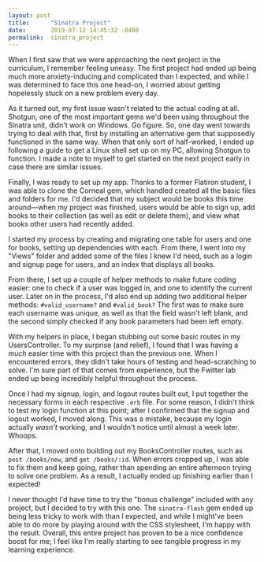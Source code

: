 ```yaml
---
layout: post
title:      "Sinatra Project"
date:       2019-07-12 14:45:32 -0400
permalink:  sinatra_project
---
```



When I first saw that we were approaching the next project in the curriculum, I remember feeling uneasy. The first project had ended up being much more anxiety-inducing and complicated than I expected, and while I was determined to face this one head-on, I worried about getting hopelessly stuck on a new problem every day.

As it turned out, my first issue wasn't related to the actual coding at all. Shotgun, one of the most important gems we'd been using throughout the Sinatra unit, didn't work on Windows. Go figure. So, one day went towards trying to deal with that, first by installing an alternative gem that supposedly functioned in the same way. When that only sort of half-worked, I ended up following a guide to get a Linux shell set up on my PC, allowing Shotgun to function. I made a note to myself to get started on the next project early in case there are similar issues.

Finally, I was ready to set up my app. Thanks to a former Flatiron student, I was able to clone the Corneal gem, which handled created all the basic files and folders for me. I'd decided that my subject would be books this time around—when my project was finished, users would be able to sign up, add books to their collection (as well as edit or delete them), and view what books other users had recently added.

I started my process by creating and migrating one table for users and one for books, setting up dependencies with each. From there, I went into my "Views" folder and added some of the files I knew I'd need, such as a login and signup page for users, and an index that displays all books.

From there, I set up a couple of helper methods to make future coding easier: one to check if a user was logged in, and one to identify the current user. Later on in the process, I'd also end up adding two additional helper methods: `#valid_username?` and `#valid_book?` The first was to make sure each username was unique, as well as that the field wasn't left blank, and the second simply checked if any book parameters had been left empty.

With my helpers in place, I began stubbing out some basic routes in my UsersController. To my surprise (and relief), I found that I was having a *much* easier time with this project than the previous one. When I encountered errors, they didn't take hours of testing and head-scratching to solve. I'm sure part of that comes from experience, but the Fwitter lab ended up being incredibly helpful throughout the process.

Once I had my signup, login, and logout routes built out, I put together the necessary forms in each respective `.erb` file. For some reason, I didn't think to test my login function at this point; after I confirmed that the signup and logout worked, I moved along. This was a mistake, because my login actually *wasn't* working, and I wouldn't notice until almost a week later. Whoops.

After that, I moved onto building out my BooksController routes, such as `post /books/new`, and `get /books/:id`. When errors cropped up, I was able to fix them and keep going, rather than spending an entire afternoon trying to solve one problem. As a result, I actually ended up finishing earlier than I expected!

I never thought I'd have time to try the "bonus challenge" included with any project, but I decided to try with this one. The `sinatra-flash` gem ended up being less tricky to work with than I expected, and while I might've been able to do more by playing around with the CSS stylesheet, I'm happy with the result. Overall, this entire project has proven to be a nice confidence boost for me; I feel like I'm really starting to see tangible progress in my learning experience.
